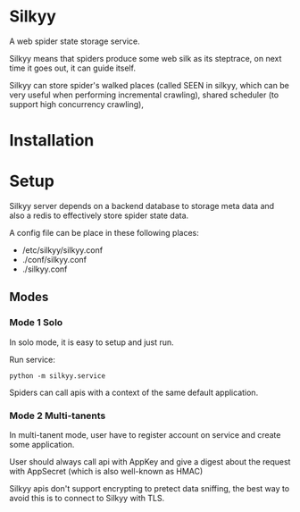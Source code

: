 # Silkyy
A web spider state storage service.

Silkyy means that spiders produce some web silk as its steptrace, on next time it goes out, it can guide itself.

Silkyy can store spider's walked places (called SEEN in silkyy, which can be very useful when performing incremental
crawling), shared scheduler (to support high concurrency crawling),

# Installation



# Setup
Silkyy server depends on a backend database to storage meta data and also a redis to effectively store spider state
data.

A config file can be place in these following places:

* /etc/silkyy/silkyy.conf
* ./conf/silkyy.conf
* ./silkyy.conf

## Modes
### Mode 1 Solo
In solo mode, it is easy to setup and just run.

Run service:

    python -m silkyy.service

Spiders can call apis with a context of the same default application.


### Mode 2 Multi-tanents
In multi-tanent mode, user have to register account on service and create some application.

User should always call api with AppKey and give a digest about the request with AppSecret (which is also well-known
as HMAC)

Silkyy apis don't support encrypting to pretect data sniffing, the best way to avoid this is to connect to Silkyy with
TLS.







